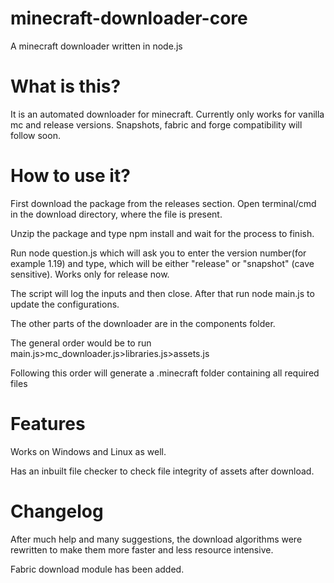 # minecraft-downloader-core
A minecraft downloader written in node.js

# What is this?
It is an automated downloader for minecraft. Currently only works for vanilla mc and release versions. Snapshots, fabric and forge compatibility will follow soon.

# How to use it?
First download the package from the releases section. Open terminal/cmd in the download directory, where the file is present.

Unzip the package and type npm install and wait for the process to finish.


Run node question.js which will ask you to enter the version number(for example 1.19) and type, which will be either "release" or "snapshot" (cave sensitive).
Works only for release now.

The script will log the inputs and then close.
After that run node main.js to update the configurations.

The other parts of the downloader are in the components folder.

The general order would be to run main.js>mc_downloader.js>libraries.js>assets.js

Following this order will generate a .minecraft folder containing all required files





# Features
Works on Windows and Linux as well.

Has an inbuilt file checker to check file integrity of assets after download.


# Changelog
After much help and many suggestions, the download algorithms were rewritten to make them more faster and less resource intensive.

Fabric download module has been added.
